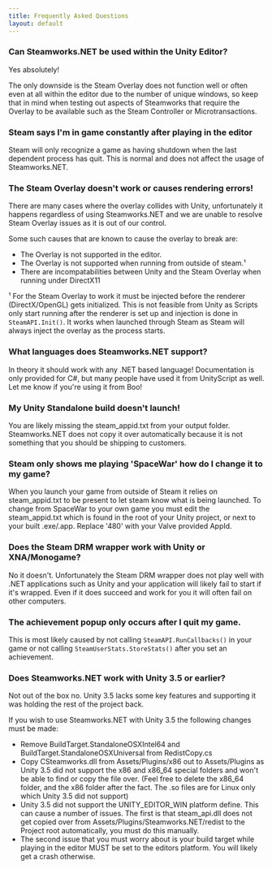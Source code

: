 ```yaml
---
title: Frequently Asked Questions
layout: default
---
```

### Can Steamworks.NET be used within the Unity Editor?

Yes absolutely!

The only downside is the Steam Overlay does not function well or often even at all within the editor due to the number of unique windows, so keep that in mind when testing out aspects of Steamworks that require the Overlay to be available such as the Steam Controller or Microtransactions.

### Steam says I'm in game constantly after playing in the editor

Steam will only recognize a game as having shutdown when the last dependent process has quit. This is normal and does not affect the usage of Steamworks.NET.

### The Steam Overlay doesn't work or causes rendering errors!

There are many cases where the overlay collides with Unity, unfortunately it happens regardless of using Steamworks.NET and we are unable to resolve Steam Overlay issues as it is out of our control.

Some such causes that are known to cause the overlay to break are:

 * The Overlay is not supported in the editor.
 * The Overlay is not supported when running from outside of steam.¹
 * There are incompatabilities between Unity and the Steam Overlay when running under DirectX11

¹ For the Steam Overlay to work it must be injected before the renderer (DirectX/OpenGL) gets initialized. This is not feasible from Unity as Scripts only start running after the renderer is set up and injection is done in `SteamAPI.Init()`. It works when launched through Steam as Steam will always inject the overlay as the process starts.

### What languages does Steamworks.NET support?

In theory it should work with any .NET based language! Documentation is only provided for C#, but many people have used it from UnityScript as well. Let me know if you're using it from Boo!

### My Unity Standalone build doesn't launch!

You are likely missing the steam_appid.txt from your output folder. Steamworks.NET does not copy it over automatically because it is not something that you should be shipping to customers.

### Steam only shows me playing 'SpaceWar' how do I change it to my game?

When you launch your game from outside of Steam it relies on steam_appid.txt to be present to let steam know what is being launched. To change from SpaceWar to your own game you must edit the steam_appid.txt which is found in the root of your Unity project, or next to your built .exe/.app. Replace '480' with your Valve provided AppId.

### Does the Steam DRM wrapper work with Unity or XNA/Monogame?

No it doesn't. Unfortunately the Steam DRM wrapper does not play well with .NET applications such as Unity and your application will likely fail to start if it's wrapped. Even if it does succeed and work for you it will often fail on other computers.

### The achievement popup only occurs after I quit my game.

This is most likely caused by not calling `SteamAPI.RunCallbacks()` in your game or not calling `SteamUserStats.StoreStats()` after you set an achievement.

### Does Steamworks.NET work with Unity 3.5 or earlier?

Not out of the box no. Unity 3.5 lacks some key features and supporting it was holding the rest of the project back.

If you wish to use Steamworks.NET with Unity 3.5 the following changes must be made:

* Remove BuildTarget.StandaloneOSXIntel64 and BuildTarget.StandaloneOSXUniversal from RedistCopy.cs
* Copy CSteamworks.dll from Assets/Plugins/x86 out to Assets/Plugins as Unity 3.5 did not support the x86 and x86_64 special folders and won't be able to find or copy the file over. (Feel free to delete the x86_64 folder, and the x86 folder after the fact. The .so files are for Linux only which Unity 3.5 did not support)
* Unity 3.5 did not support the UNITY_EDITOR_WIN platform define. This can cause a number of issues. The first is that steam_api.dll does not get copied over from Assets/Plugins/Steamworks.NET/redist to the Project root automatically, you must do this manually.
* The second issue that you must worry about is your build target while playing in the editor MUST be set to the editors platform. You will likely get a crash otherwise.